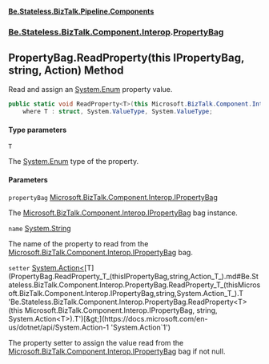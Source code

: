 #### [Be.Stateless.BizTalk.Pipeline.Components](README.md 'README')
### [Be.Stateless.BizTalk.Component.Interop](Be.Stateless.BizTalk.Component.Interop.md 'Be.Stateless.BizTalk.Component.Interop').[PropertyBag](PropertyBag.md 'Be.Stateless.BizTalk.Component.Interop.PropertyBag')

## PropertyBag.ReadProperty<T>(this IPropertyBag, string, Action<T>) Method

Read and assign an [System.Enum](https://docs.microsoft.com/en-us/dotnet/api/System.Enum 'System.Enum') property value.

```csharp
public static void ReadProperty<T>(this Microsoft.BizTalk.Component.Interop.IPropertyBag propertyBag, string name, System.Action<T> setter)
    where T : struct, System.ValueType, System.ValueType;
```
#### Type parameters

<a name='Be.Stateless.BizTalk.Component.Interop.PropertyBag.ReadProperty_T_(thisMicrosoft.BizTalk.Component.Interop.IPropertyBag,string,System.Action_T_).T'></a>

`T`

The [System.Enum](https://docs.microsoft.com/en-us/dotnet/api/System.Enum 'System.Enum') type of the property.
#### Parameters

<a name='Be.Stateless.BizTalk.Component.Interop.PropertyBag.ReadProperty_T_(thisMicrosoft.BizTalk.Component.Interop.IPropertyBag,string,System.Action_T_).propertyBag'></a>

`propertyBag` [Microsoft.BizTalk.Component.Interop.IPropertyBag](https://docs.microsoft.com/en-us/dotnet/api/Microsoft.BizTalk.Component.Interop.IPropertyBag 'Microsoft.BizTalk.Component.Interop.IPropertyBag')

The [Microsoft.BizTalk.Component.Interop.IPropertyBag](https://docs.microsoft.com/en-us/dotnet/api/Microsoft.BizTalk.Component.Interop.IPropertyBag 'Microsoft.BizTalk.Component.Interop.IPropertyBag') bag instance.

<a name='Be.Stateless.BizTalk.Component.Interop.PropertyBag.ReadProperty_T_(thisMicrosoft.BizTalk.Component.Interop.IPropertyBag,string,System.Action_T_).name'></a>

`name` [System.String](https://docs.microsoft.com/en-us/dotnet/api/System.String 'System.String')

The name of the property to read from the [Microsoft.BizTalk.Component.Interop.IPropertyBag](https://docs.microsoft.com/en-us/dotnet/api/Microsoft.BizTalk.Component.Interop.IPropertyBag 'Microsoft.BizTalk.Component.Interop.IPropertyBag') bag.

<a name='Be.Stateless.BizTalk.Component.Interop.PropertyBag.ReadProperty_T_(thisMicrosoft.BizTalk.Component.Interop.IPropertyBag,string,System.Action_T_).setter'></a>

`setter` [System.Action&lt;](https://docs.microsoft.com/en-us/dotnet/api/System.Action-1 'System.Action`1')[T](PropertyBag.ReadProperty_T_(thisIPropertyBag,string,Action_T_).md#Be.Stateless.BizTalk.Component.Interop.PropertyBag.ReadProperty_T_(thisMicrosoft.BizTalk.Component.Interop.IPropertyBag,string,System.Action_T_).T 'Be.Stateless.BizTalk.Component.Interop.PropertyBag.ReadProperty<T>(this Microsoft.BizTalk.Component.Interop.IPropertyBag, string, System.Action<T>).T')[&gt;](https://docs.microsoft.com/en-us/dotnet/api/System.Action-1 'System.Action`1')

The property setter to assign the value read from the [Microsoft.BizTalk.Component.Interop.IPropertyBag](https://docs.microsoft.com/en-us/dotnet/api/Microsoft.BizTalk.Component.Interop.IPropertyBag 'Microsoft.BizTalk.Component.Interop.IPropertyBag') bag if not null.
